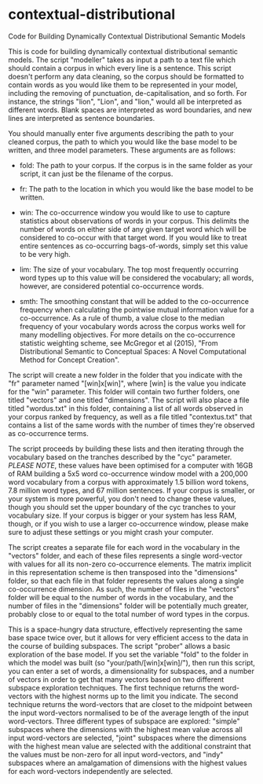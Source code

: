 # contextual-distributional
Code for Building Dynamically Contextual Distributional Semantic Models

This is code for building dynamically contextual distributional semantic models.  The script "modeller" takes as input a path to a text file which should contain a corpus in which every line is a sentence.  This script doesn't perform any data cleaning, so the corpus should be formatted to contain words as you would like them to be represented in your model, including the removing of punctuation, de-capitalisation, and so forth.  For instance, the strings "lion", "Lion", and "lion," would all be interpreted as different words.  Blank spaces are interpreted as word boundaries, and new lines are interpreted as sentence boundaries.

You should manually enter five arguments describing the path to your cleaned corpus, the path to which you would like the base model to be written, and three model parameters.  These arguments are as follows:

 - fold: The path to your corpus.  If the corpus is in the same folder as your script, it can just be the filename of the corpus.

 - fr: The path to the location in which you would like the base model to be written.

 - win: The co-occurrence window you would like to use to capture statistics about observations of words in your corpus.  This delimits the number of words on either side of any given target word which will be considered to co-occur with that target word.  If you would like to treat entire sentences as co-occurring bags-of-words, simply set this value to be very high.

 - lim: The size of your vocabulary.  The top most frequently occurring word types up to this value will be considered the vocabulary; all words, however, are considered potential co-occurrence words.

 - smth: The smoothing constant that will be added to the co-occurrence frequency when calculating the pointwise mutual information value for a co-occurrence.  As a rule of thumb, a value close to the median frequency of your vocabulary words across the corpus works well for many modelling objectives.  For more details on the co-occurrence statistic weighting scheme, see McGregor et al (2015), "From Distributional Semantic to Conceptual Spaces: A Novel Computational Method for Concept Creation".

The script will create a new folder in the folder that you indicate with the "fr" parameter named "[win]x[win]", where [win] is the value you indicate for the "win" parameter.  This folder will contain two further folders, one titled "vectors" and one titled "dimensions".  The script will also place a file titled "wordus.txt" in this folder, containing a list of all words observed in your corpus ranked by frequency, as well as a file titled "contextus.txt" that contains a list of the same words with the number of times they're observed as co-occurrence terms.

The script proceeds by building these lists and then iterating through the vocabulary based on the tranches described by the "cyc" parameter.  *PLEASE NOTE*, these values have been optimised for a computer with 16GB of RAM building a 5x5 word co-occurrence window model with a 200,000 word vocabulary from a corpus with approximately 1.5 billion word tokens, 7.8 million word types, and 67 million sentences.  If your corpus is smaller, or your system is more powerful, you don't need to change these values, though you should set the upper boundary of the cyc tranches to your vocabulary size.  If your corpus is bigger or your system has less RAM, though, or if you wish to use a larger co-occurrence window, please make sure to adjust these settings or you might crash your computer.

The script creates a separate file for each word in the vocabulary in the "vectors" folder, and each of these files represents a single word-vector with values for all its non-zero co-occurrence elements.  The matrix implicit in this representation scheme is then transposed into the "dimensions" folder, so that each file in that folder represents the values along a single co-occurrence dimension.  As such, the number of files in the "vectors" folder will be equal to the number of words in the vocabulary, and the number of files in the "dimensions" folder will be potentially much greater, probably close to or equal to the total number of word types in the corpus.

This is a space-hungry data structure, effectively representing the same base space twice over, but it allows for very efficient access to the data in the course of building subspaces.  The script "prober" allows a basic exploration of the base model.  If you set the variable "fold" to the folder in which the model was built (so "your/path/[win]x[win]/"), then run this script, you can enter a set of words, a dimensionality for subspaces, and a number of vectors in order to get that many vectors based on two different subspace exploration techniques.  The first technique returns the word-vectors with the highest norms up to the limit you indicate.  The second technique returns the word-vectors that are closet to the midpoint between the input word-vectors normalised to be of the average length of the input word-vectors.  Three different types of subspace are explored: "simple" subspaces where the dimensions with the highest mean value across all input word-vectors are selected, "joint" subspaces where the dimensions with the highest mean value are selected with the additional constraint that the values must be non-zero for all input word-vectors, and "indy" subspaces where an amalgamation of dimensions with the highest values for each word-vectors independently are selected. 
